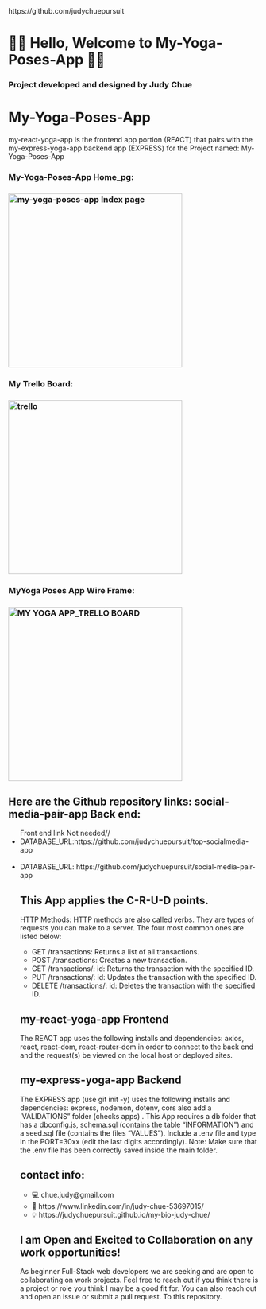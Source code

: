 <html>https://github.com/judychuepursuit  </head>

<!DOCTYPE html>
<html>
  <head>
   <h1>👋🏻 Hello,  Welcome to My-Yoga-Poses-App 👋🏻</h1>
<h3>Project developed and designed  by Judy Chue</h3>
  </head>
  <body>
    <h1>My-Yoga-Poses-App</h1>
    <p>
my-react-yoga-app is the frontend app portion (REACT) that pairs with the my-express-yoga-app backend app (EXPRESS) for the Project named:
My-Yoga-Poses-App

<h3>My-Yoga-Poses-App Home_pg:<h3> 
<img alt="my-yoga-poses-app Index page" 
Change this to the yp app index image//
src="https://raw.githubusercontent.com/judychuepursuit/budget-app-front/main/src/img/Frnt_budget%20App_home_pg%20alt%20.png" width="350"></img>
<br> 
<h3>My Trello Board:<h3> 
<img alt="trello" 
(trello link:)https://trello.com/invite/b/JcA1OfV8/ATTIb167442d5c2a627dfdef4f59ca4fb326891AB3C0/mod-4-my-yoga-app
src="https://github.com/judychuepursuit/budget-app-front/blob/main/src/img/Judy%20Budget%20app%20Trello%20Board.png" width="350"></img>

<h3>MyYoga Poses App Wire Frame:<h3> 
<img alt="MY YOGA APP_TRELLO BOARD" src="https://github.com/judychuepursuit" width="350"></img>

<h2> Here are the Github repository links: social-media-pair-app Back end:</h2>
      <ul>
Front end link Not needed//
        <li>DATABASE_URL:https://github.com/judychuepursuit/top-socialmedia-app</li>
<br>
        <li>DATABASE_URL: https://github.com/judychuepursuit/social-media-pair-app</li>


<h2> This App applies the C-R-U-D points.</h2>
<p>HTTP Methods: HTTP methods are also called verbs. They are types of requests you can make to a server. The four most common ones are listed below:</p>
<ul>
      <li>GET /transactions: Returns a list of all transactions.</li>
      <li>POST /transactions: Creates a new transaction.</li>
      <li>GET /transactions/: id: Returns the transaction with the specified ID.</li>
      <li>PUT /transactions/: id: Updates the transaction with the specified ID.</li>
      <li>DELETE /transactions/: id: Deletes the transaction with the specified ID.</li>
</ul>
<h2>my-react-yoga-app Frontend</h2>
<p>
  The REACT app uses the following installs and dependencies: axios, react, react-dom, react-router-dom in order to connect to the back end and the request(s) be viewed on the local host or deployed sites.
<br>
  <h2>my-express-yoga-app Backend</h2>
 The EXPRESS app (use git init -y) uses the following installs and dependencies: express, nodemon, dotenv, cors also add a ‘VALIDATIONS” folder (checks apps) . 
This App requires a db folder that has a dbconfig.js, schema.sql (contains the table “INFORMATION”) and a  seed.sql file (contains the files “VALUES”).
Include a .env file and type in the PORT=30xx (edit the last digits accordingly). 
Note: Make sure that the .env file has been correctly saved inside the main folder.  
  <h2>contact info:</h2>
<ul>
    <li>💻  chue.judy@gmail.com</li>
    <li>💟  https://www.linkedin.com/in/judy-chue-53697015/</li>
    <li>💡  https://judychuepursuit.github.io/my-bio-judy-chue/</li>
</ul>
</p>
<h2>I am Open and Excited to Collaboration on any work opportunities!</h2>
<p>
As beginner Full-Stack web developers we are seeking and are open to collaborating on work projects. Feel free to reach out if you think there is a project or role you think I may be a good fit for. You can also reach out and open an issue or submit a pull request. To this repository.</p>

